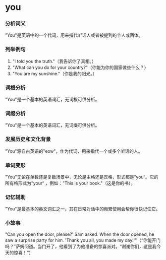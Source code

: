 # you

### 分析词义

  

"You"是英语中的一个代词，用来指代听话人或者被提到的个人或团体。

  

### 列举例句

  

1.  "I told you the truth."（我告诉你了真相。）
2.  "What can you do for your country?"（你能为你的国家做些什么？）
3.  "You are my sunshine."（你是我的阳光。）

  

### 词根分析

  

"You"是一个基本的英语词汇，无词根可供分析。

  

### 词缀分析

  

"You"是一个基本的英语词汇，无词缀可供分析。

  

### 发展历史和文化背景

  

"You"源自古英语的"eow"，作为代词，用来指代一个或多个听话的人。

  

### 单词变形

  

"You"无论在单数还是复数场景中，无论是主格还是宾格，形式都是”you“。它的所有格形式为”your“ ，例如："This is your book."（这是你的书）。

  

### 记忆辅助

  

"You"是最基本的英文词汇之一，其在日常对话中的频繁使用会帮你很快记住它。

  

### 小故事

  

"Can you open the door, please?' Sam asked. When the door opened, he saw a surprise party for him. 'Thank you all, you made my day!'"（“你能开门吗？”萨姆问道。当门开了，他看到了为他准备的惊喜派对。“谢谢你们，这是我今天的惊喜！”）
